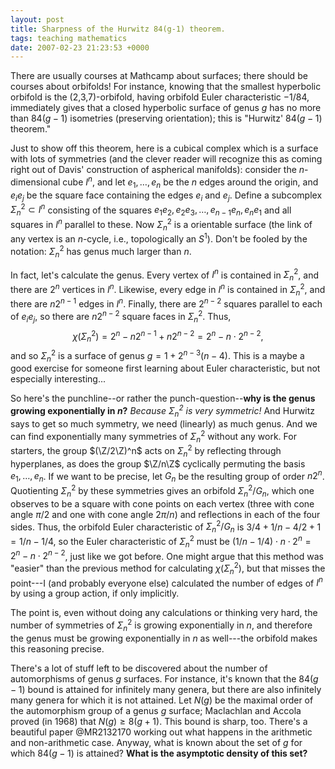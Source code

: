 ```yaml
---
layout: post
title: Sharpness of the Hurwitz 84(g-1) theorem.
tags: teaching mathematics
date: 2007-02-23 21:23:53 +0000
---
```


There are usually courses at Mathcamp about surfaces; there should be courses about orbifolds!  For instance, knowing that the smallest hyperbolic orbifold is the (2,3,7)-orbifold, having orbifold Euler characteristic $-1/84$, immediately gives that a closed hyperbolic surface of genus $g$ has no more than $84(g-1)$ isometries (preserving orientation); this is "Hurwitz' $84(g-1)$ theorem."

Just to show off this theorem, here is a cubical complex which is a surface with lots of symmetries (and the clever reader will recognize this as coming right out of Davis' construction of aspherical manifolds): consider the $n$-dimensional cube $I^n$, and let $e_1, \ldots, e_n$ be the $n$ edges around the origin, and $e_i e_j$ be the square face containing the edges $e_i$ and $e_j$.  Define a subcomplex $\Sigma^2_n \subset I^n$ consisting of the squares $e_1 e_2, e_2 e_3, \ldots, e_{n-1} e_n, e_n e_1$ and all squares in $I^n$ parallel to these.  Now $\Sigma^2_n$ is a orientable surface (the link of any vertex is an $n$-cycle, i.e., topologically an $S^1$).  Don't be fooled by the notation: $\Sigma^2_n$ has genus much larger than $n$.

In fact, let's calculate the genus.  Every vertex of $I^n$ is contained in $\Sigma^2_n$, and there are $2^n$ vertices in $I^n$.  Likewise, every edge in $I^n$ is contained in $\Sigma^2_n$, and there are $n 2^{n-1}$ edges in $I^n$.  Finally, there are $2^{n-2}$ squares parallel to each of $e_i e_j$, so there are $n 2^{n-2}$ square faces in $\Sigma^2_n$.  Thus, $$\chi(\Sigma^2_n) = 2^n - n 2^{n-1} + n 2^{n-2} = 2^{n} - n \cdot 2^{n-2},$$ and so $\Sigma^2_n$ is a surface of genus $g = 1 + 2^{n-3} (n - 4)$.  This is a maybe a good exercise for someone first learning about Euler characteristic, but not especially interesting...

So here's the punchline--or rather the punch-question--<strong>why is the genus growing exponentially in $n$?</strong>  <em>Because $\Sigma^2_n$ is very symmetric!</em>  And Hurwitz says to get so much symmetry, we need (linearly) as much genus.  And we can find exponentially many symmetries of $\Sigma^2_n$ without any work.  For starters, the group $(\Z/2\Z)^n$ acts on $\Sigma^2_n$ by reflecting through hyperplanes, as does the group $\Z/n\Z$ cyclically permuting the basis $e_1, \ldots, e_n$.  If we want to be precise, let $G_n$ be the resulting group of order $n 2^{n}$.  Quotienting $\Sigma^2_n$ by these symmetries gives an orbifold $\Sigma^2_n / G_n$, which one observes to be a square with cone points on each vertex (three with cone angle $\pi/2$ and one with cone angle $2 \pi/n$) and reflections in each of the four sides.  Thus, the orbifold Euler characteristic of $\Sigma^2_n / G_n$ is $3/4 + 1/n - 4/2 + 1 = 1/n - 1/4$, so the Euler characteristic of $\Sigma^2_n$ must be $(1/n - 1/4) \cdot n \cdot 2^{n} = 2^{n} - n \cdot 2^{n-2}$, just like we got before.  One might argue that this method was "easier" than the previous method for calculating $\chi(\Sigma^2_n)$, but that misses the point---I (and probably everyone else) calculated the number of edges of $I^n$ by using a group action, if only implicitly.

The point is, even without doing any calculations or thinking very hard, the number of symmetries of $\Sigma^2_n$ is growing exponentially in $n$, and therefore the genus must be growing exponentially in $n$ as well---the orbifold makes this reasoning precise.

There's a lot of stuff left to be discovered about the number of automorphisms of genus $g$ surfaces.  For instance, it's known that the $84(g-1)$ bound is attained for infinitely many genera, but there are also infinitely many genera for which it is not attained.  Let $N(g)$ be the maximal order of the automorphism group of a genus $g$ surface; Maclachlan and Accola proved (in 1968) that $N(g) \geq 8(g+1)$.  This bound is sharp, too.  There's a beautiful paper @MR2132170
working out what happens in the arithmetic and non-arithmetic case.  Anyway, what is known about the set of $g$ for which $84(g-1)$ is attained?  <strong>What is the asymptotic density of this set?</strong>

